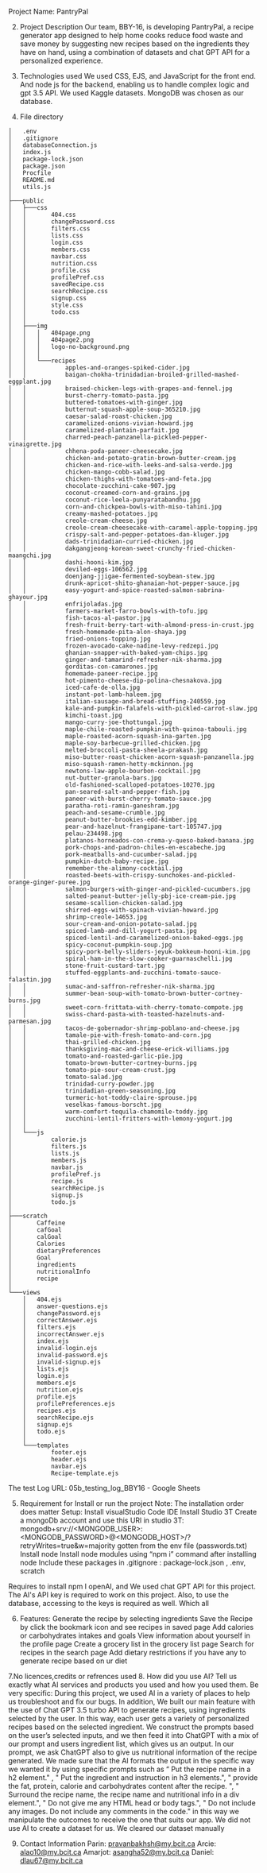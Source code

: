 Project Name: PantryPal

2. Project Description 
Our team, BBY-16, is developing PantryPal, a recipe generator app designed to help home cooks reduce food waste and save money by suggesting new recipes based on the ingredients they have on hand, using a combination of datasets and chat GPT API for a personalized experience.

3. Technologies used 
We used CSS, EJS, and JavaScript for the front end. And node js for the backend, enabling us to handle complex logic and  gpt 3.5 API. We used Kaggle datasets. MongoDB was chosen as our database.

4. File directory
```
│   .env
│   .gitignore
│   databaseConnection.js
│   index.js
│   package-lock.json
│   package.json
│   Procfile
│   README.md
│   utils.js
│
├───public
│   ├───css
│   │       404.css
│   │       changePassword.css
│   │       filters.css
│   │       lists.css
│   │       login.css
│   │       members.css
│   │       navbar.css
│   │       nutrition.css
│   │       profile.css
│   │       profilePref.css
│   │       savedRecipe.css
│   │       searchRecipe.css
│   │       signup.css
│   │       style.css
│   │       todo.css
│   │
│   ├───img
│   │   │   404page.png
│   │   │   404page2.png
│   │   │   logo-no-background.png
│   │   │
│   │   └───recipes
│   │           apples-and-oranges-spiked-cider.jpg
│   │           baigan-chokha-trinidadian-broiled-grilled-mashed-eggplant.jpg
│   │           braised-chicken-legs-with-grapes-and-fennel.jpg
│   │           burst-cherry-tomato-pasta.jpg
│   │           buttered-tomatoes-with-ginger.jpg
│   │           butternut-squash-apple-soup-365210.jpg
│   │           caesar-salad-roast-chicken.jpg
│   │           caramelized-onions-vivian-howard.jpg
│   │           caramelized-plantain-parfait.jpg
│   │           charred-peach-panzanella-pickled-pepper-vinaigrette.jpg
│   │           chhena-poda-paneer-cheesecake.jpg
│   │           chicken-and-potato-gratin-brown-butter-cream.jpg
│   │           chicken-and-rice-with-leeks-and-salsa-verde.jpg
│   │           chicken-mango-cobb-salad.jpg
│   │           chicken-thighs-with-tomatoes-and-feta.jpg
│   │           chocolate-zucchini-cake-907.jpg
│   │           coconut-creamed-corn-and-grains.jpg
│   │           coconut-rice-leela-punyaratabandhu.jpg
│   │           corn-and-chickpea-bowls-with-miso-tahini.jpg
│   │           creamy-mashed-potatoes.jpg
│   │           creole-cream-cheese.jpg
│   │           creole-cream-cheesecake-with-caramel-apple-topping.jpg
│   │           crispy-salt-and-pepper-potatoes-dan-kluger.jpg
│   │           dads-trinidadian-curried-chicken.jpg
│   │           dakgangjeong-korean-sweet-crunchy-fried-chicken-maangchi.jpg
│   │           dashi-hooni-kim.jpg
│   │           deviled-eggs-106562.jpg
│   │           doenjang-jjigae-fermented-soybean-stew.jpg
│   │           drunk-apricot-shito-ghanaian-hot-pepper-sauce.jpg
│   │           easy-yogurt-and-spice-roasted-salmon-sabrina-ghayour.jpg
│   │           enfrijoladas.jpg
│   │           farmers-market-farro-bowls-with-tofu.jpg
│   │           fish-tacos-al-pastor.jpg
│   │           fresh-fruit-berry-tart-with-almond-press-in-crust.jpg
│   │           fresh-homemade-pita-alon-shaya.jpg
│   │           fried-onions-topping.jpg
│   │           frozen-avocado-cake-nadine-levy-redzepi.jpg
│   │           ghanian-snapper-with-baked-yam-chips.jpg
│   │           ginger-and-tamarind-refresher-nik-sharma.jpg
│   │           gorditas-con-camarones.jpg
│   │           homemade-paneer-recipe.jpg
│   │           hot-pimento-cheese-dip-polina-chesnakova.jpg
│   │           iced-cafe-de-olla.jpg
│   │           instant-pot-lamb-haleem.jpg
│   │           italian-sausage-and-bread-stuffing-240559.jpg
│   │           kale-and-pumpkin-falafels-with-pickled-carrot-slaw.jpg
│   │           kimchi-toast.jpg
│   │           mango-curry-joe-thottungal.jpg
│   │           maple-chile-roasted-pumpkin-with-quinoa-tabouli.jpg
│   │           maple-roasted-acorn-squash-ina-garten.jpg
│   │           maple-soy-barbecue-grilled-chicken.jpg
│   │           melted-broccoli-pasta-sheela-prakash.jpg
│   │           miso-butter-roast-chicken-acorn-squash-panzanella.jpg
│   │           miso-squash-ramen-hetty-mckinnon.jpg
│   │           newtons-law-apple-bourbon-cocktail.jpg
│   │           nut-butter-granola-bars.jpg
│   │           old-fashioned-scalloped-potatoes-10270.jpg
│   │           pan-seared-salt-and-pepper-fish.jpg
│   │           paneer-with-burst-cherry-tomato-sauce.jpg
│   │           paratha-roti-ramin-ganeshram.jpg
│   │           peach-and-sesame-crumble.jpg
│   │           peanut-butter-brookies-edd-kimber.jpg
│   │           pear-and-hazelnut-frangipane-tart-105747.jpg
│   │           pelau-234498.jpg
│   │           platanos-horneados-con-crema-y-queso-baked-banana.jpg
│   │           pork-chops-and-padron-chiles-en-escabeche.jpg
│   │           pork-meatballs-and-cucumber-salad.jpg
│   │           pumpkin-dutch-baby-recipe.jpg
│   │           remember-the-alimony-cocktail.jpg
│   │           roasted-beets-with-crispy-sunchokes-and-pickled-orange-ginger-puree.jpg
│   │           salmon-burgers-with-ginger-and-pickled-cucumbers.jpg
│   │           salted-peanut-butter-jelly-pbj-ice-cream-pie.jpg
│   │           sesame-scallion-chicken-salad.jpg
│   │           shirred-eggs-with-spinach-vivian-howard.jpg
│   │           shrimp-creole-14653.jpg
│   │           sour-cream-and-onion-potato-salad.jpg
│   │           spiced-lamb-and-dill-yogurt-pasta.jpg
│   │           spiced-lentil-and-caramelized-onion-baked-eggs.jpg
│   │           spicy-coconut-pumpkin-soup.jpg
│   │           spicy-pork-belly-sliders-jeyuk-bokkeum-hooni-kim.jpg
│   │           spiral-ham-in-the-slow-cooker-guarnaschelli.jpg
│   │           stone-fruit-custard-tart.jpg
│   │           stuffed-eggplants-and-zucchini-tomato-sauce-falastin.jpg
│   │           sumac-and-saffron-refresher-nik-sharma.jpg
│   │           summer-bean-soup-with-tomato-brown-butter-cortney-burns.jpg
│   │           sweet-corn-frittata-with-cherry-tomato-compote.jpg
│   │           swiss-chard-pasta-with-toasted-hazelnuts-and-parmesan.jpg
│   │           tacos-de-gobernador-shrimp-poblano-and-cheese.jpg
│   │           tamale-pie-with-fresh-tomato-and-corn.jpg
│   │           thai-grilled-chicken.jpg
│   │           thanksgiving-mac-and-cheese-erick-williams.jpg
│   │           tomato-and-roasted-garlic-pie.jpg
│   │           tomato-brown-butter-cortney-burns.jpg
│   │           tomato-pie-sour-cream-crust.jpg
│   │           tomato-salad.jpg
│   │           trinidad-curry-powder.jpg
│   │           trinidadian-green-seasoning.jpg
│   │           turmeric-hot-toddy-claire-sprouse.jpg
│   │           veselkas-famous-borscht.jpg
│   │           warm-comfort-tequila-chamomile-toddy.jpg
│   │           zucchini-lentil-fritters-with-lemony-yogurt.jpg
│   │
│   └───js
│           calorie.js
│           filters.js
│           lists.js
│           members.js
│           navbar.js
│           profilePref.js
│           recipe.js
│           searchRecipe.js
│           signup.js
│           todo.js
│
├───scratch
│       Caffeine
│       cafGoal
│       calGoal
│       Calories
│       dietaryPreferences
│       Goal
│       ingredients
│       nutritionalInfo
│       recipe
│
└───views
    │   404.ejs
    │   answer-questions.ejs
    │   changePassword.ejs
    │   correctAnswer.ejs
    │   filters.ejs
    │   incorrectAnswer.ejs
    │   index.ejs
    │   invalid-login.ejs
    │   invalid-password.ejs
    │   invalid-signup.ejs
    │   lists.ejs
    │   login.ejs
    │   members.ejs
    │   nutrition.ejs
    │   profile.ejs
    │   profilePreferences.ejs
    │   recipes.ejs
    │   searchRecipe.ejs
    │   signup.ejs
    │   todo.ejs
    │
    └───templates
            footer.ejs
            header.ejs
            navbar.ejs
            Recipe-template.ejs
```

The test Log URL: 05b_testing_log_BBY16 - Google Sheets 

5.  Requirement for Install or run the project 
Note: The installation order does matter
Setup: 
Install visualStudio Code IDE
Install Studio 3T 
Create a mongoDb account and use this URl in studio 3T: mongodb+srv://<MONGODB_USER>:<MONGODB_PASSWORD>@<MONGODB_HOST>/?retryWrites=true&w=majority gotten from the  env file (passwords.txt)
Install node
Install node modules using “npm i” command after installing node
Include these packages in .gitignore : package-lock.json , .env, scratch

Requires to install npm I openAI, and We used chat GPT API for this project. The AI's API key is required to work on this project. Also, to use the database, accessing to the keys is required as well. Which all


6. Features:
Generate the recipe by selecting ingredients
Save the Recipe by click the bookmark icon and see recipes in saved page
Add calories or carbohydrates intakes and goals 
View information about yourself in the profile page
Create a grocery list in the grocery list page
Search for recipes in the search page
Add dietary restrictions if you have any to generate recipe based on ur diet
	
7.No licences,credits or refrences used
8. How did you use AI? Tell us exactly what AI services and products you used and how you used them. Be very specific:
During this project, we used AI in a variety of places to help us troubleshoot and fix our bugs. In addition, We built our main feature with the use of Chat GPT 3.5 turbo API to generate recipes, using ingredients selected by the user. In this way, each user gets a variety of personalized recipes based on the selected ingredient.
We construct the prompts based on the user’s selected inputs, and we then feed it into ChatGPT with a mix of our prompt and users ingredient list, which gives us an output. In our prompt, we ask ChatGPT also to give us nutritional information of the recipe generated. We made sure that the AI formats the output in the specific way we wanted it by using specific prompts such as “ Put the recipe name in a h2 element."
, " Put the ingredient and instruction in h3 elements.", "  provide the fat, protein, calorie and carbohydrates content after the recipe. ", " Surround the recipe name, the recipe name and nutritional info in a div element.",  " Do not give me any HTML head or body tags.", " Do not include any images. Do not include any comments in the code." in this way we manipulate the outcomes to receive the one that suits our app.  We did not use AI to create a dataset for us. We cleared our dataset manually

9. Contact Information
Parin: pravanbakhsh@my.bcit.ca
Arcie: alao10@my.bcit.ca
Amarjot: asangha52@my.bcit.ca
Daniel: dlau67@my.bcit.ca

